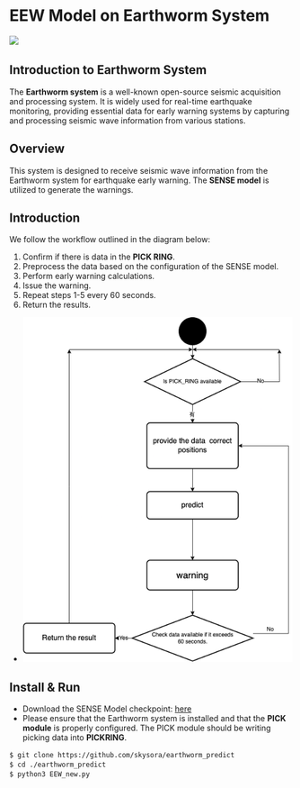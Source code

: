 # EEW Model on Earthworm System
![](https://img.shields.io/static/v1?label=python&message=3.6.9&color=yellow)

## Introduction to Earthworm System
The **Earthworm system** is a well-known open-source seismic acquisition and processing system. It is widely used for real-time earthquake monitoring, providing essential data for early warning systems by capturing and processing seismic wave information from various stations.

## Overview
This system is designed to receive seismic wave information from the Earthworm system for earthquake early warning. The **SENSE model** is utilized to generate the warnings.

## Introduction

We follow the workflow outlined in the diagram below:

1. Confirm if there is data in the **PICK RING**.
2. Preprocess the data based on the configuration of the SENSE model.
3. Perform early warning calculations.
4. Issue the warning.
5. Repeat steps 1-5 every 60 seconds.
6. Return the results.

* <a href=""><img src="system_workflow.png" title="System Workflow" alt="System Workflow"></a>

## Install & Run

- Download the SENSE Model checkpoint: [here](https://drive.google.com/file/d/1leZ15WJegQ_ibTYY24PcTKo_1m1RtCX1/view?usp=sharing)
- Please ensure that the Earthworm system is installed and that the **PICK module** is properly configured. The PICK module should be writing picking data into **PICKRING**.

```sh
$ git clone https://github.com/skysora/earthworm_predict
$ cd ./earthworm_predict
$ python3 EEW_new.py
